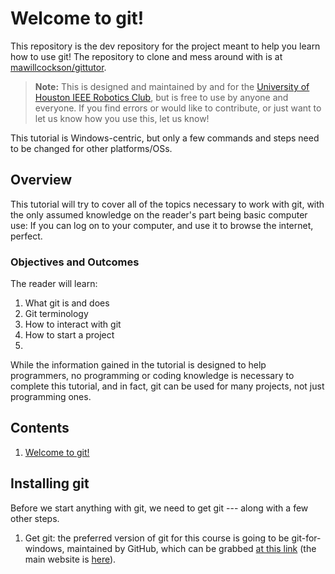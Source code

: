 # Welcome to git!

This repository is the dev repository for the project meant to help you learn how to use git! The repository to clone and mess around with is at [mawillcockson/gittutor](http://www.github.com/mawillcockson/gittutor).

> **Note:** This is designed and maintained by and for the [University of Houston IEEE Robotics Club](http://www.ieeeuh.org/), but is free to use by anyone and everyone. If you find errors or would like to contribute, or just want to let us know how you use this, let us know!

This tutorial is Windows-centric, but only a few commands and steps need to be changed for other platforms/OSs.

## Overview

This tutorial will try to cover all of the topics necessary to work with git, with the only assumed knowledge on the reader's part being basic computer use: If you can log on to your computer, and use it to browse the internet, perfect.

### Objectives and Outcomes

The reader will learn:

 1. What git is and does
  1. Git terminology
 2. How to interact with git
 3. How to start a project
 4. 

While the information gained in the tutorial is designed to help programmers, no programming or coding knowledge is necessary to complete this tutorial, and in fact, git can be used for many projects, not just programming ones.

## Contents

 1. [Welcome to git!](#welcome-to-git)

## Installing git

Before we start anything with git, we need to get git ---  along with a few other steps.

 1. Get git: the preferred version of git for this course is going to be git-for-windows, maintained by GitHub, which can be grabbed [at this link](https://github.com/git-for-windows/git/releases/latest) (the main website is [here](http://git-for-windows.github.io/)).
